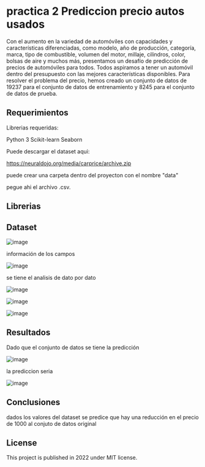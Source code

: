 # practica 2 Prediccion precio autos usados

Con el aumento en la variedad de automóviles con capacidades y características diferenciadas, como modelo, año de producción, categoría, marca, tipo de combustible, volumen del motor, millaje, cilindros, color, bolsas de aire y muchos más, presentamos un desafío de predicción de precios de automóviles para todos. Todos aspiramos a tener un automóvil dentro del presupuesto con las mejores características disponibles. Para resolver el problema del precio, hemos creado un conjunto de datos de 19237 para el conjunto de datos de entrenamiento y 8245 para el conjunto de datos de prueba.

## Requerimientos

Librerias requeridas:

Python 3
Scikit-learn
Seaborn

Puede descargar el dataset aqui:

https://neuraldojo.org/media/carprice/archive.zip

puede crear una carpeta dentro del proyecton con el nombre "data"

pegue ahi el archivo .csv.

## Librerias



## Dataset

![image](https://user-images.githubusercontent.com/16781247/161183677-7172b1df-944b-4108-9486-703b9db27657.png)

información de los campos

![image](https://user-images.githubusercontent.com/16781247/161183789-b7c36f31-8eec-4559-8633-62d90373187a.png)

se tiene el analisis de dato por dato

![image](https://user-images.githubusercontent.com/16781247/163121971-7cdeb0fb-fa48-45c0-b9d8-3b7babc979b0.png)

![image](https://user-images.githubusercontent.com/16781247/163122050-5dd5e416-be12-474d-b98f-cb1b3cad78f4.png)

![image](https://user-images.githubusercontent.com/16781247/163122083-63b99d14-6de4-42b8-89c4-5873cecde0a9.png)

## Resultados

Dado que el conjunto de datos se tiene la predicción

![image](https://user-images.githubusercontent.com/16781247/163121107-7390cb1f-8ad0-406b-9653-8bb48352457e.png)

la prediccion seria 

![image](https://user-images.githubusercontent.com/16781247/163122413-ff0cd817-1a4b-4ddf-8a4d-b76da38b42d1.png)


## Conclusiones

dados los valores del dataset se predice que hay una reducción en el precio de 1000 al conjuto de datos original


## License
This project is published in 2022 under MIT license.
